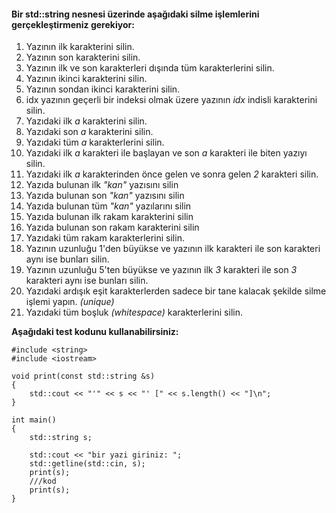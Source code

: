 #### Bir std::string nesnesi üzerinde aşağıdaki silme işlemlerini gerçekleştirmeniz gerekiyor:

01. Yazının ilk karakterini silin.
02. Yazının son karakterini silin.
03. Yazının ilk ve son karakterleri dışında tüm karakterlerini silin.
04. Yazının ikinci karakterini silin.
05. Yazının sondan ikinci karakterini silin.
06. idx yazının geçerli bir indeksi olmak üzere yazının *idx* indisli karakterini silin.
07. Yazıdaki ilk *a* karakterini silin.
08. Yazıdaki son *a* karakterini silin.
19. Yazıdaki tüm *a* karakterlerini silin.
10. Yazıdaki ilk *a* karakteri ile başlayan ve son *a* karakteri ile biten yazıyı silin.
11. Yazıdaki ilk *a* karakterinden önce gelen ve sonra gelen *2* karakteri silin.
12. Yazıda bulunan ilk *"kan"* yazısını silin
13. Yazıda bulunan son *"kan"* yazısını silin
14. Yazıda bulunan tüm *"kan"* yazılarını silin
15. Yazıda bulunan ilk rakam karakterini silin
16. Yazıda bulunan son rakam karakterini silin
17. Yazıdaki tüm rakam karakterlerini silin.
18. Yazının uzunluğu 1'den büyükse ve yazının ilk karakteri ile son karakteri aynı ise bunları silin.
19. Yazının uzunluğu 5'ten büyükse ve yazının ilk *3* karakteri ile son *3* karakteri aynı ise bunları silin.
20. Yazıdaki ardışık eşit karakterlerden sadece bir tane kalacak şekilde silme işlemi yapın. *(unique)*
21. Yazıdaki tüm boşluk *(whitespace)* karakterlerini silin.

**Aşağıdaki test kodunu kullanabilirsiniz:**

```
#include <string>
#include <iostream>

void print(const std::string &s)
{
	std::cout << "'" << s << "' [" << s.length() << "]\n";
}

int main()
{
	std::string s;

	std::cout << "bir yazi giriniz: ";
	std::getline(std::cin, s);
	print(s);
	///kod
	print(s);
}

```
